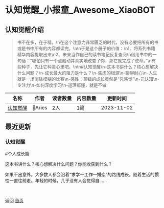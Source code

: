 # 认知觉醒_小报童_Awesome_XiaoBOT

## 认知觉醒介绍
> 书不在多，在于精。\n在这个注意力非常匮乏的时代，没有必要把所有的书或是书中所有的内容都读完。\n\n于是这个册子的价值：\n1、将系列书籍精华内容提取出来\n2、未来当作自己的读书笔记反复查阅\n借用书中的一句话：“哪怕只有一个点触动并真实地改变了你，那它就完成了使命。”\n有些种子，先让它种进心里吧。\n\n#认知觉醒\n-这本书讲什么？核心想解决什么问题？\n-成长最大的阻力是什么？\n-焦虑的根源\n-聊聊耐心\n-人生就是一场消除模糊的比赛\n-感性：顶级的成长竟然是“凭感觉”\n-元认知\n-专注力\n-如何深度学习\n-道理都懂，就是不做  
  


|名称|作者|读者数量|内容数量|更新时间|
|---|---|---|---|---|
|[认知觉醒](https://xiaobot.net/p/ector?refer=0b133df9-27dc-423b-8101-639049001c13)|🎸Aries|2人|1篇|2023-11-02|

## 最近更新
### 认知觉醒

#个人成长篇

这本书讲什么？核心想解决什么问题？你能收获到什么？

如果不出意外，大多数人都会沿着“求学—工作—婚恋”的路线成长，随着生活的惯性一直往前走。年轻的时候，几乎没有人会觉得自......


<a href="https://github.com/Reno9527/awesome-xiaobot" style="color: white; text-decoration: none;">awesome-xiaobot</a>

返回 [首页](../README.md)
